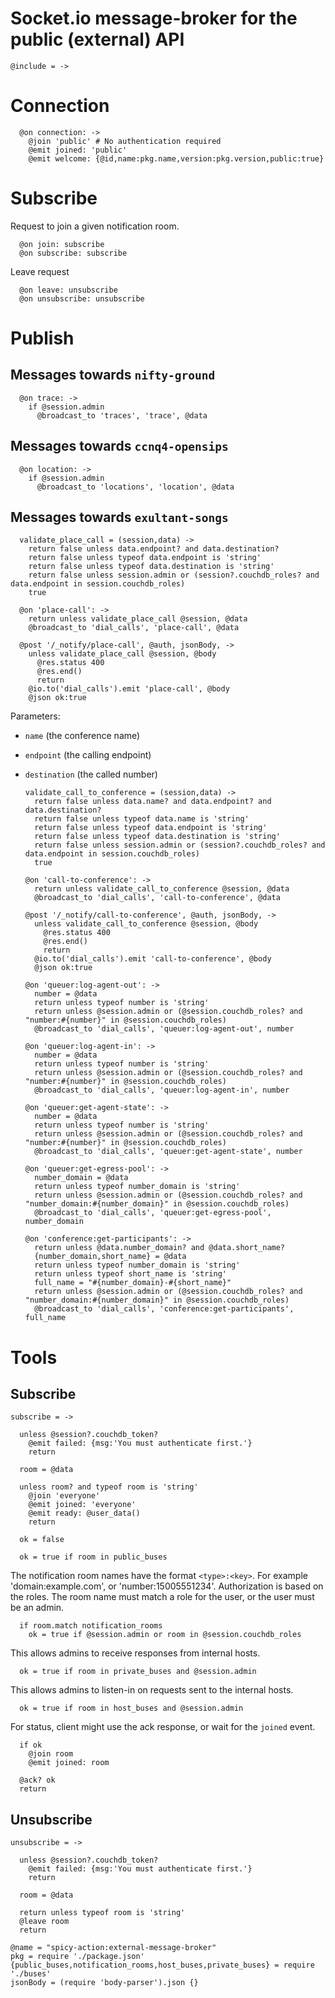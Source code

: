 Socket.io message-broker for the public (external) API
======================================================

    @include = ->

Connection
==========

      @on connection: ->
        @join 'public' # No authentication required
        @emit joined: 'public'
        @emit welcome: {@id,name:pkg.name,version:pkg.version,public:true}

Subscribe
=========

Request to join a given notification room.

      @on join: subscribe
      @on subscribe: subscribe

Leave request

      @on leave: unsubscribe
      @on unsubscribe: unsubscribe

Publish
=======

Messages towards `nifty-ground`
-------------------------------

      @on trace: ->
        if @session.admin
          @broadcast_to 'traces', 'trace', @data

Messages towards `ccnq4-opensips`
---------------------------------

      @on location: ->
        if @session.admin
          @broadcast_to 'locations', 'location', @data

Messages towards `exultant-songs`
---------------------------------

      validate_place_call = (session,data) ->
        return false unless data.endpoint? and data.destination?
        return false unless typeof data.endpoint is 'string'
        return false unless typeof data.destination is 'string'
        return false unless session.admin or (session?.couchdb_roles? and data.endpoint in session.couchdb_roles)
        true

      @on 'place-call': ->
        return unless validate_place_call @session, @data
        @broadcast_to 'dial_calls', 'place-call', @data

      @post '/_notify/place-call', @auth, jsonBody, ->
        unless validate_place_call @session, @body
          @res.status 400
          @res.end()
          return
        @io.to('dial_calls').emit 'place-call', @body
        @json ok:true

Parameters:
- `name` (the conference name)
- `endpoint` (the calling endpoint)
- `destination` (the called number)

      validate_call_to_conference = (session,data) ->
        return false unless data.name? and data.endpoint? and data.destination?
        return false unless typeof data.name is 'string'
        return false unless typeof data.endpoint is 'string'
        return false unless typeof data.destination is 'string'
        return false unless session.admin or (session?.couchdb_roles? and data.endpoint in session.couchdb_roles)
        true

      @on 'call-to-conference': ->
        return unless validate_call_to_conference @session, @data
        @broadcast_to 'dial_calls', 'call-to-conference', @data

      @post '/_notify/call-to-conference', @auth, jsonBody, ->
        unless validate_call_to_conference @session, @body
          @res.status 400
          @res.end()
          return
        @io.to('dial_calls').emit 'call-to-conference', @body
        @json ok:true

      @on 'queuer:log-agent-out': ->
        number = @data
        return unless typeof number is 'string'
        return unless @session.admin or (@session.couchdb_roles? and "number:#{number}" in @session.couchdb_roles)
        @broadcast_to 'dial_calls', 'queuer:log-agent-out', number

      @on 'queuer:log-agent-in': ->
        number = @data
        return unless typeof number is 'string'
        return unless @session.admin or (@session.couchdb_roles? and "number:#{number}" in @session.couchdb_roles)
        @broadcast_to 'dial_calls', 'queuer:log-agent-in', number

      @on 'queuer:get-agent-state': ->
        number = @data
        return unless typeof number is 'string'
        return unless @session.admin or (@session.couchdb_roles? and "number:#{number}" in @session.couchdb_roles)
        @broadcast_to 'dial_calls', 'queuer:get-agent-state', number

      @on 'queuer:get-egress-pool': ->
        number_domain = @data
        return unless typeof number_domain is 'string'
        return unless @session.admin or (@session.couchdb_roles? and "number_domain:#{number_domain}" in @session.couchdb_roles)
        @broadcast_to 'dial_calls', 'queuer:get-egress-pool', number_domain

      @on 'conference:get-participants': ->
        return unless @data.number_domain? and @data.short_name?
        {number_domain,short_name} = @data
        return unless typeof number_domain is 'string'
        return unless typeof short_name is 'string'
        full_name = "#{number_domain}-#{short_name}"
        return unless @session.admin or (@session.couchdb_roles? and "number_domain:#{number_domain}" in @session.couchdb_roles)
        @broadcast_to 'dial_calls', 'conference:get-participants', full_name

Tools
=====

Subscribe
---------

    subscribe = ->

      unless @session?.couchdb_token?
        @emit failed: {msg:'You must authenticate first.'}
        return

      room = @data

      unless room? and typeof room is 'string'
        @join 'everyone'
        @emit joined: 'everyone'
        @emit ready: @user_data()
        return

      ok = false

      ok = true if room in public_buses

The notification room names have the format `<type>:<key>`.
For example 'domain:example.com', or 'number:15005551234'.
Authorization is based on the roles. The room name must match a role for the user, or the user must be an admin.

      if room.match notification_rooms
        ok = true if @session.admin or room in @session.couchdb_roles

This allows admins to receive responses from internal hosts.

      ok = true if room in private_buses and @session.admin

This allows admins to listen-in on requests sent to the internal hosts.

      ok = true if room in host_buses and @session.admin

For status, client might use the ack response, or wait for the `joined` event.

      if ok
        @join room
        @emit joined: room

      @ack? ok
      return

Unsubscribe
-----------

    unsubscribe = ->

      unless @session?.couchdb_token?
        @emit failed: {msg:'You must authenticate first.'}
        return

      room = @data

      return unless typeof room is 'string'
      @leave room
      return

    @name = "spicy-action:external-message-broker"
    pkg = require './package.json'
    {public_buses,notification_rooms,host_buses,private_buses} = require './buses'
    jsonBody = (require 'body-parser').json {}
